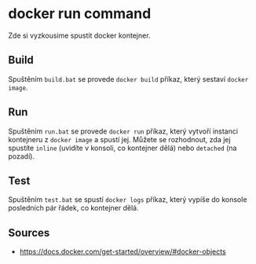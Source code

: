 # docker run command
Zde si vyzkousime spustit docker kontejner.

## Build
Spuštěním ```build.bat``` se provede ```docker build``` příkaz, který sestaví ```docker image```.

## Run
Spuštěním ```run.bat``` se provede ```docker run``` příkaz, který vytvoří instanci kontejneru z ```docker image``` a spustí jej. Můžete se rozhodnout, zda jej spustíte ```inline``` (uvidíte v konsoli, co kontejner dělá) nebo ```detached``` (na pozadí).

## Test
Spuštěním ```test.bat``` se spustí ```docker logs``` příkaz, který vypíše do konsole posledních pár řádek, co kontejner dělá.

## Sources
+ https://docs.docker.com/get-started/overview/#docker-objects